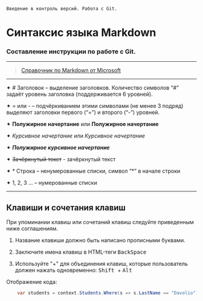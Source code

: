     Введение в контроль версий. Работа с Git. 
 # Синтаксис языка Markdown
   


### Составление инструкции по работе с Git.
---

>[Справочник по Markdown от Microsoft](https://docs.microsoft.com/ru-ru/contribute/markdown-reference)

---
✦ # Заголовок – выделение заголовков. Количество символов “#” задаёт уровень заголовка
(поддерживается 6 уровней).

✦ = или -  – подчёркиванием этими символами (не менее 3 подряд) выделяют заголовки первого (“=”) и второго (“-”) уровней.

✦ **Полужирное начертание** или __Полужирное начертание__

✦ *Курсивное начертание* или _Курсивное начертание_

✦ ***Полужирное курсивное начертание***

✦ ~~Зачёркнутый текст~~ - зачёркнутый текст

✦ * Строка – ненумерованные списки, символ “\*” в начале строки

✦ 1, 2, 3 … – нумерованные списки

---

## Клавиши и сочетания клавиш
При упоминании клавиш или сочетаний клавиш следуйте приведенным ниже соглашениям.

1. Название клавиши должно быть написано прописными буквами.

2. Заключите имена клавиш в HTML-теги  <kbd>  BackSpace </kbd>
3. Используйте "+" для объединения клавиш, которые пользователь должен нажать одновременно: <kbd>  Shift </kbd> + <kbd>  Alt </kbd>


Отображение кода:
```csharp
    var students = context.Students.Where(s => s.LastName == "Davolio")
```

